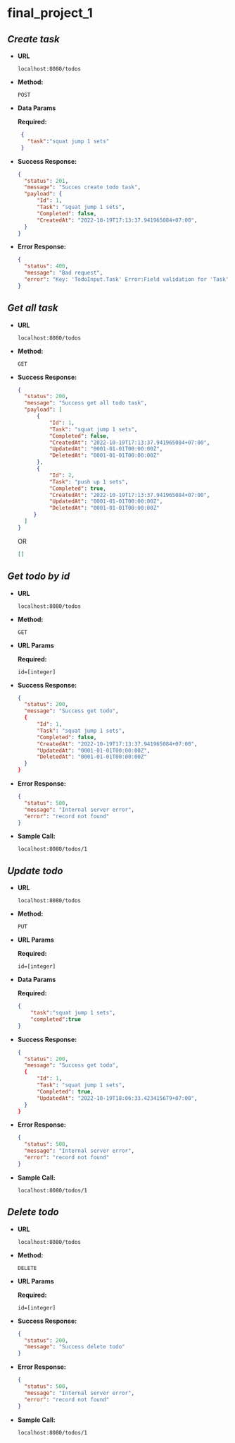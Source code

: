 # final_project_1

***Create task***
----
* **URL**

  ```
  localhost:8080/todos
  ```

* **Method:**

  ```
  POST
  ```

* **Data Params**

   **Required:**  
  ```json
   {
     "task":"squat jump 1 sets"
   }
  ```

* **Success Response:**
 
  ```json
  {
    "status": 201,
    "message": "Succes create todo task",
    "payload": {
        "Id": 1,
        "Task": "squat jump 1 sets",
        "Completed": false,
        "CreatedAt": "2022-10-19T17:13:37.941965084+07:00",
    }
  }
  ```
 
* **Error Response:**
  ```json
  {
    "status": 400,
    "message": "Bad request",
    "error": "Key: 'TodoInput.Task' Error:Field validation for 'Task' failed on the 'required' tag"
  }
  ```
  
***Get all task***
----
* **URL**

  ```
  localhost:8080/todos
  ```

* **Method:**

  ```
  GET
  ```
  
* **Success Response:**
 
  ```json
  {
    "status": 200,
    "message": "Success get all todo task",
    "payload": [
        {
            "Id": 1,
            "Task": "squat jump 1 sets",
            "Completed": false,
            "CreatedAt": "2022-10-19T17:13:37.941965084+07:00",
            "UpdatedAt": "0001-01-01T00:00:00Z",
            "DeletedAt": "0001-01-01T00:00:00Z"
        },
        {
            "Id": 2,
            "Task": "push up 1 sets",
            "Completed": true,
            "CreatedAt": "2022-10-19T17:13:37.941965084+07:00",
            "UpdatedAt": "0001-01-01T00:00:00Z",
            "DeletedAt": "0001-01-01T00:00:00Z"
       }
    ]
  }
  ```
  OR
  ```json
  []
  ```
  
***Get todo by id***
----
* **URL**

  ```
  localhost:8080/todos
  ```

* **Method:**

  ```
  GET
  ```
*  **URL Params**

   **Required:**
 
   `id=[integer]`
   
  
* **Success Response:**
 
  ```json
  {
    "status": 200,
    "message": "Success get todo",
    {
        "Id": 1,
        "Task": "squat jump 1 sets",
        "Completed": false,
        "CreatedAt": "2022-10-19T17:13:37.941965084+07:00",
        "UpdatedAt": "0001-01-01T00:00:00Z",
        "DeletedAt": "0001-01-01T00:00:00Z"
    }
  }

* **Error Response:**
  ```json
  {
    "status": 500,
    "message": "Internal server error",
    "error": "record not found"
  }
  ```
  
* **Sample Call:**
  ```
  localhost:8080/todos/1
  ```
  
***Update todo***
----
* **URL**

  ```
  localhost:8080/todos
  ```

* **Method:**

  ```
  PUT
  ```
*  **URL Params**

   **Required:**
 
   `id=[integer]`
   
* **Data Params**

   **Required:**  
  ```json
  {
      "task":"squat jump 1 sets",
      "completed":true
  }
  ```
  
* **Success Response:**
 
  ```json
  {
    "status": 200,
    "message": "Success get todo",
    {
        "Id": 1,
        "Task": "squat jump 1 sets",
        "Completed": true,
        "UpdatedAt": "2022-10-19T18:06:33.423415679+07:00",
    }
  }
  
* **Error Response:**
  ```json
  {
    "status": 500,
    "message": "Internal server error",
    "error": "record not found"
  }
  ```
  
* **Sample Call:**
  ```
  localhost:8080/todos/1
  ```

***Delete todo***
----
* **URL**

  ```
  localhost:8080/todos
  ```

* **Method:**

  ```
  DELETE
  ```
*  **URL Params**

   **Required:**
 
   `id=[integer]`
   
* **Success Response:**
 
  ```json
  {
    "status": 200,
    "message": "Success delete todo"
  }
  ```

* **Error Response:**
  ```json
  {
    "status": 500,
    "message": "Internal server error",
    "error": "record not found"
  }
  ```

  
* **Sample Call:**
  ```
  localhost:8080/todos/1
  ```
